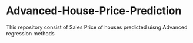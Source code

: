 # Advanced-House-Price-Prediction
This repository consist of Sales Price of houses predicted uisng Advanced regression methods
